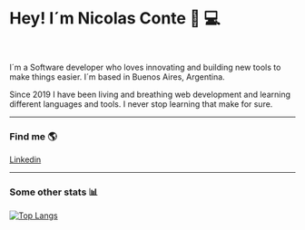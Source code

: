 <h1> Hey! I´m Nicolas Conte 🍻 💻 </h1>

<br>

<p>
I´m a Software developer who loves innovating and building new tools to make things easier. I´m based in Buenos Aires, Argentina.

Since 2019 I have been living and breathing web development and learning different languages and tools. I never stop learning that make for sure. 
</p>

<hr>


<h3> Find me 🌎</h3>

<a href="https://www.linkedin.com/in/nicolas-conte/" target="_blank">
    Linkedin
</a>

<br>

<hr>

<h3> Some other stats 📊</h3>

[![Top Langs](https://github-readme-stats.vercel.app/api/top-langs/?username=nicoconte)](https://github.com/nicoconte/github-readme-stats)

